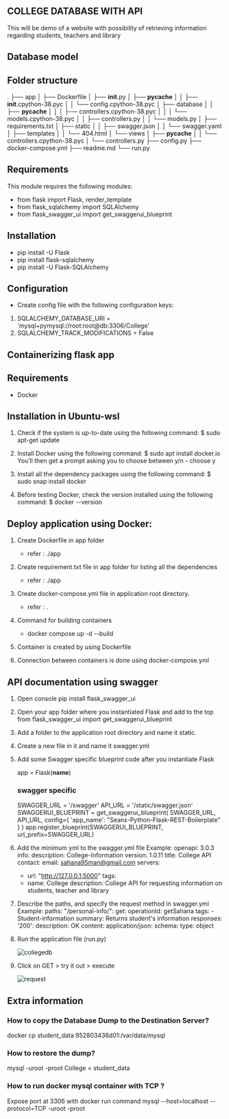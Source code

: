 ## COLLEGE DATABASE WITH API

This will be demo of a website with possibility of retrieving information regarding students, teachers and library


## Database model

## Folder structure

.
├── app
│   ├── Dockerfile
│   ├── __init__.py
│   ├── __pycache__
│   │   ├── __init__.cpython-38.pyc
│   │   └── config.cpython-38.pyc
│   ├── database
│   │   ├── __pycache__
│   │   │   ├── controllers.cpython-38.pyc
│   │   │   └── models.cpython-38.pyc
│   │   ├── controllers.py
│   │   └── models.py
│   ├── requirements.txt
│   ├── static
│   │   ├── swagger.json
│   │   └── swagger.yaml
│   ├── templates
│   │   └── 404.html
│   └── views
│       ├── __pycache__
│       │   └── controllers.cpython-38.pyc
│       └── controllers.py
├── config.py
├── docker-compose.yml
├── readme.md
└── run.py


## Requirements

This module requires the following modules:

- from flask import Flask, render_template
- from flask_sqlalchemy import SQLAlchemy
- from flask_swagger_ui import get_swaggerui_blueprint

## Installation

- pip install -U Flask
- pip install flask-sqlalchemy
- pip install -U Flask-SQLAlchemy

## Configuration

- Create config file with the following configuration keys:

1. SQLALCHEMY_DATABASE_URI = 'mysql+pymysql://root:root@db:3306/College'
2. SQLALCHEMY_TRACK_MODIFICATIONS = False


## Containerizing flask app

## Requirements

- Docker

## Installation in Ubuntu-wsl

1. Check if the system is up-to-date using the following command:
   $ sudo apt-get update

2. Install Docker using the following command:
   $ sudo apt install docker.io
You’ll then get a prompt asking you to choose between y/n - choose y

3. Install all the dependency packages using the following command:
   $ sudo snap install docker

4. Before testing Docker, check the version installed using the following command:
   $ docker --version

## Deploy application using Docker:

1. Create Dockerfile in app folder
   - refer : ./app
   
2. Create requirement.txt file in app folder for listing all the dependencies
   - refer : ./app
   
3. Create docker-compose.yml file in application root directory.
   - refer : .
   
4. Command for building containers
   - docker compose up -d --build
   
5. Container is created by using Dockerfile

6. Connection between containers is done using docker-compose.yml

## API documentation using swagger

1. Open console
    pip install flask_swagger_ui
    
2. Open your app folder where you instantiated Flask and add to the top
    from flask_swagger_ui import get_swaggerui_blueprint
    
3. Add a folder to the application root directory and name it static.

4. Create a new file in it and name it swagger.yml

5. Add some Swagger specific blueprint code after you instantiate Flask

   app = Flask(__name__)

   ### swagger specific ###
   SWAGGER_URL = '/swagger'
   API_URL = '/static/swagger.json'
   SWAGGERUI_BLUEPRINT = get_swaggerui_blueprint(
       SWAGGER_URL,
       API_URL,
       config={
           'app_name': "Seans-Python-Flask-REST-Boilerplate"
       }
   )
   app.register_blueprint(SWAGGERUI_BLUEPRINT, url_prefix=SWAGGER_URL)
    
6. Add the minimum yml to the swagger.yml file 
     Example:
      openapi: 3.0.3
     info:
       description: College-Information
       version: 1.0.11
       title: College API
       contact:
         email: sahana95man@gmail.com
     servers:
     - url: "http://127.0.0.1:5000"
     tags:
     - name: College
       description: College API for requesting information on students, teacher and library
    
7. Describe the paths, and specify the request method in swagger.yml
   Example:
    paths:
   "/personal-info/":
     get:
       operationId: getSahana
       tags:
       - Student-information
       summary: Returns student's information
       responses:
         '200':
           description: OK
           content:
             application/json:
               schema:
                 type: object
                 
8. Run the application file (run.py)

   ![collegedb](https://user-images.githubusercontent.com/115713117/208236786-f13cfe0d-7d2d-4755-9399-1918ac5d7372.PNG)

9. Click on GET > try it out > execute

   ![request](https://user-images.githubusercontent.com/115713117/208237350-433d6f23-b899-4296-a633-5dd9a0ca3aec.PNG)


    
## Extra information

### How to copy the Database Dump to the Destination Server?
docker cp student_data 952803436d01:/var/data/mysql


### How to restore the dump?
 mysql -uroot -proot College < student_data

### How to run docker mysql container with TCP ?
Expose port at 3306 with docker run command
mysql --host=localhost --protocol=TCP -uroot -proot
